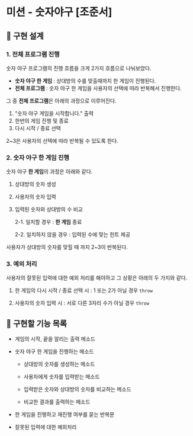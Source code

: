 # 미션 - 숫자야구 [조준서]

## 📍 구현 설계

### 1. 전체 프로그램 진행

숫자 야구 프로그램의 진행 흐름을 크게 2가지 흐름으로 나눠보았다.

- **숫자 야구 한 게임** : 상대방의 수를 맞출때까지 한 게임이 진행된다.
- **전체 프로그램** : 숫자 야구 한 게임을 사용자의 선택에 따라 반복해서 진행한다.

그 중 **전체 프로그램**은 아래의 과정으로 이루어진다.

1. "숫자 야구 게임을 시작합니다." 출력
2. 한번의 게임 진행 및 종료
3. 다시 시작 / 종료 선택

2~3은 사용자의 선택에 따라 반복될 수 있도록 한다.

### 2. 숫자 야구 한 게임 진행

숫자 야구 **한 게임**의 과정은 아래와 같다.

1. 상대방의 숫자 생성

2. 사용자의 숫자 입력

3. 입력된 숫자와 상대방의 수 비교

   2-1. 일치할 경우 : **한 게임** 종료

   2-2. 일치하지 않을 경우 : 입력된 수에 맞는 힌트 제공

사용자가 상대방의 숫자를 맞힐 때 까지 2~3이 반복된다.

### 3. 예외 처리

사용자의 잘못된 입력에 대한 예외 처리를 해야하고 그 상황은 아래의 두 가지와 같다.

1. 한 게임의 다시 시작 / 종료 선택 시 : 1 또는 2가 아닐 경우 `throw`

2. 사용자의 숫자 입력 시 : 서로 다른 3자리 수가 아닐 경우 `throw`

## 🚀 구현할 기능 목록

- 게임의 시작, 끝을 알리는 출력 메소드

- 숫자 야구 한 게임을 진행하는 메소드

  - 상대방의 숫자를 생성하는 메소드

  - 사용자에게 숫자를 입력받는 메소드

  - 입력받은 숫자와 상대방의 숫자를 비교하는 메소드

  - 비교한 결과를 출력하는 메소드

- 한 게임을 진행하고 재진행 여부를 묻는 반복문

- 잘못된 입력에 대한 예외처리
